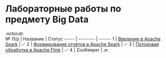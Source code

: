 # Лабораторные работы по предмету Big Data 
:octocat: <br/>
 № Л/р | Название | Статус
 ----- | -------- | ------
 1 | [Введение в Apache Spark](/L1/) | :white_check_mark:
 2 | [Формирование отчётов в Apache Spark](/L2/) | :white_check_mark:
 3 | [Потоковая обработка в Apache Flink](/L3/) | :white_check_mark:
 4 | ZooKeeper | :soon:

